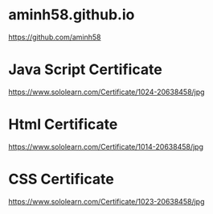 # aminh58.github.io
https://github.com/aminh58
# Java Script Certificate
https://www.sololearn.com/Certificate/1024-20638458/jpg
# Html Certificate
https://www.sololearn.com/Certificate/1014-20638458/jpg
# CSS Certificate
https://www.sololearn.com/Certificate/1023-20638458/jpg
